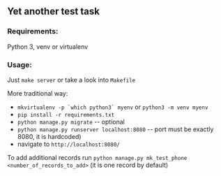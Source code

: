 ## Yet another test task

### Requirements:
Python 3, venv or virtualenv

### Usage:
Just `make server` or take a look into `Makefile`

More traditional way:
- ``mkvirtualenv -p `which python3` myenv`` or `python3 -m venv myenv`
- `pip install -r requirements.txt`
- `python manage.py migrate` -- optional
- `python manage.py runserver localhost:8080` -- port must be exactly 8080, it is hardcoded)
- navigate to `http://localhost:8080/`


To add additional records run `python manage.py mk_test_phone <number_of_records_to_add>` (it is one record by default)

